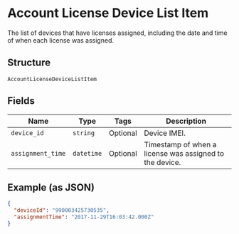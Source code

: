 
# Account License Device List Item

The list of devices that have licenses assigned, including the date and time of when each license was assigned.

## Structure

`AccountLicenseDeviceListItem`

## Fields

| Name | Type | Tags | Description |
|  --- | --- | --- | --- |
| `device_id` | `string` | Optional | Device IMEI. |
| `assignment_time` | `datetime` | Optional | Timestamp of when a license was assigned to the device. |

## Example (as JSON)

```json
{
  "deviceId": "990003425730535",
  "assignmentTime": "2017-11-29T16:03:42.000Z"
}
```

